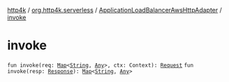 [http4k](../../index.md) / [org.http4k.serverless](../index.md) / [ApplicationLoadBalancerAwsHttpAdapter](index.md) / [invoke](./invoke.md)

# invoke

`fun invoke(req: `[`Map`](https://kotlinlang.org/api/latest/jvm/stdlib/kotlin.collections/-map/index.html)`<`[`String`](https://kotlinlang.org/api/latest/jvm/stdlib/kotlin/-string/index.html)`, `[`Any`](https://kotlinlang.org/api/latest/jvm/stdlib/kotlin/-any/index.html)`>, ctx: Context): `[`Request`](../../org.http4k.core/-request/index.md)
`fun invoke(resp: `[`Response`](../../org.http4k.core/-response/index.md)`): `[`Map`](https://kotlinlang.org/api/latest/jvm/stdlib/kotlin.collections/-map/index.html)`<`[`String`](https://kotlinlang.org/api/latest/jvm/stdlib/kotlin/-string/index.html)`, `[`Any`](https://kotlinlang.org/api/latest/jvm/stdlib/kotlin/-any/index.html)`>`
